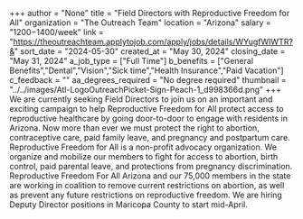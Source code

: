 +++
author = "None"
title = "Field Directors with Reproductive Freedom for All"
organization = "The Outreach Team"
location = "Arizona"
salary = "$1200-$1400/week"
link = "https://theoutreachteam.applytojob.com/apply/jobs/details/WYugfWIWTR?&"
sort_date = "2024-05-30"
created_at = "May 30, 2024"
closing_date = "May 31, 2024"
a_job_type = ["Full Time"]
b_benefits = ["General Benefits","Dental","Vision","Sick time","Health Insurance","Paid Vacation"]
c_feedback = ""
aa_degrees_required = "No degree required"
thumbnail = "../../images/Atl-LogoOutreachPicket-Sign-Peach-1_d998366d.png"
+++
We are currently seeking Field Directors to join us on an important and exciting campaign to help Reproductive Freedom for All protect access to reproductive healthcare by going door-to-door to engage with residents in Arizona. Now more than ever we must protect the right to abortion, contraceptive care, paid family leave, and pregnancy and postpartum care. Reproductive Freedom for All is a non-profit advocacy organization. We organize and mobilize our members to fight for access to abortion, birth control, paid parental leave, and protections from pregnancy discrimination. Reproductive Freedom For All Arizona and our 75,000 members in the state are working in coalition to remove current restrictions on abortion, as well as prevent any future restrictions on reproductive freedom. We are hiring Deputy Director positions in Maricopa County to start mid-April. 